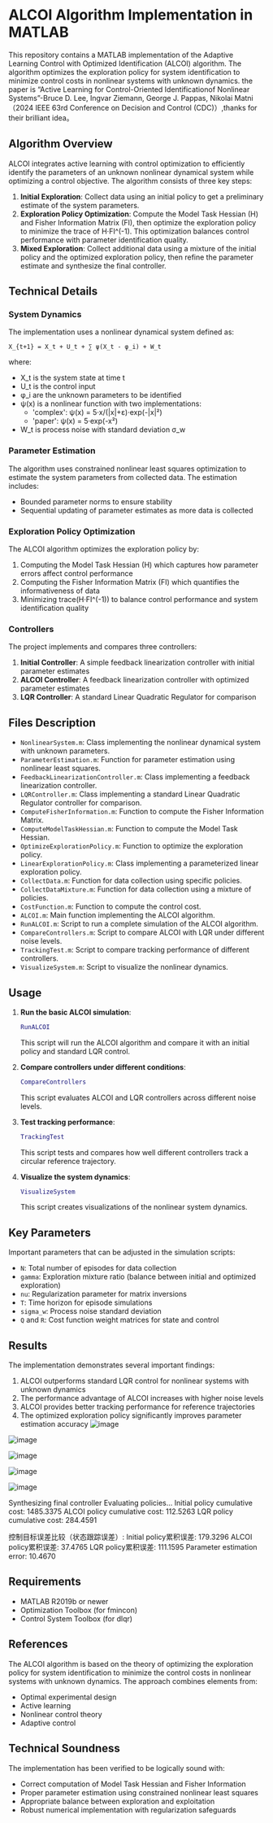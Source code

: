 # ALCOI Algorithm Implementation in MATLAB

This repository contains a MATLAB implementation of the Adaptive Learning Control with Optimized Identification (ALCOI) algorithm. The algorithm optimizes the exploration policy for system identification to minimize control costs in nonlinear systems with unknown dynamics.
the paper is “Active Learning for Control-Oriented Identificationof Nonlinear Systems”-Bruce D. Lee, Ingvar Ziemann, George J. Pappas, Nikolai Matni（2024 IEEE 63rd Conference on Decision and Control (CDC)）,thanks for their brilliant idea。

## Algorithm Overview

ALCOI integrates active learning with control optimization to efficiently identify the parameters of an unknown nonlinear dynamical system while optimizing a control objective. The algorithm consists of three key steps:

1. **Initial Exploration**: Collect data using an initial policy to get a preliminary estimate of the system parameters.
2. **Exploration Policy Optimization**: Compute the Model Task Hessian (H) and Fisher Information Matrix (FI), then optimize the exploration policy to minimize the trace of H·FI^(-1). This optimization balances control performance with parameter identification quality.
3. **Mixed Exploration**: Collect additional data using a mixture of the initial policy and the optimized exploration policy, then refine the parameter estimate and synthesize the final controller.

## Technical Details

### System Dynamics
The implementation uses a nonlinear dynamical system defined as:
```
X_{t+1} = X_t + U_t + ∑ ψ(X_t - φ_i) + W_t
```
where:
- X_t is the system state at time t
- U_t is the control input
- φ_i are the unknown parameters to be identified
- ψ(x) is a nonlinear function with two implementations:
  - 'complex': ψ(x) = 5·x/(|x|+ε)·exp(-|x|²)
  - 'paper': ψ(x) = 5·exp(-x²)
- W_t is process noise with standard deviation σ_w

### Parameter Estimation
The algorithm uses constrained nonlinear least squares optimization to estimate the system parameters from collected data. The estimation includes:
- Bounded parameter norms to ensure stability
- Sequential updating of parameter estimates as more data is collected

### Exploration Policy Optimization
The ALCOI algorithm optimizes the exploration policy by:
1. Computing the Model Task Hessian (H) which captures how parameter errors affect control performance
2. Computing the Fisher Information Matrix (FI) which quantifies the informativeness of data
3. Minimizing trace(H·FI^(-1)) to balance control performance and system identification quality

### Controllers
The project implements and compares three controllers:
1. **Initial Controller**: A simple feedback linearization controller with initial parameter estimates
2. **ALCOI Controller**: A feedback linearization controller with optimized parameter estimates
3. **LQR Controller**: A standard Linear Quadratic Regulator for comparison

## Files Description

- `NonlinearSystem.m`: Class implementing the nonlinear dynamical system with unknown parameters.
- `ParameterEstimation.m`: Function for parameter estimation using nonlinear least squares.
- `FeedbackLinearizationController.m`: Class implementing a feedback linearization controller.
- `LQRController.m`: Class implementing a standard Linear Quadratic Regulator controller for comparison.
- `ComputeFisherInformation.m`: Function to compute the Fisher Information Matrix.
- `ComputeModelTaskHessian.m`: Function to compute the Model Task Hessian.
- `OptimizeExplorationPolicy.m`: Function to optimize the exploration policy.
- `LinearExplorationPolicy.m`: Class implementing a parameterized linear exploration policy.
- `CollectData.m`: Function for data collection using specific policies.
- `CollectDataMixture.m`: Function for data collection using a mixture of policies.
- `CostFunction.m`: Function to compute the control cost.
- `ALCOI.m`: Main function implementing the ALCOI algorithm.
- `RunALCOI.m`: Script to run a complete simulation of the ALCOI algorithm.
- `CompareControllers.m`: Script to compare ALCOI with LQR under different noise levels.
- `TrackingTest.m`: Script to compare tracking performance of different controllers.
- `VisualizeSystem.m`: Script to visualize the nonlinear dynamics.

## Usage

1. **Run the basic ALCOI simulation**:
   ```matlab
   RunALCOI
   ```
   This script will run the ALCOI algorithm and compare it with an initial policy and standard LQR control.

2. **Compare controllers under different conditions**:
   ```matlab
   CompareControllers
   ```
   This script evaluates ALCOI and LQR controllers across different noise levels.

3. **Test tracking performance**:
   ```matlab
   TrackingTest
   ```
   This script tests and compares how well different controllers track a circular reference trajectory.

4. **Visualize the system dynamics**:
   ```matlab
   VisualizeSystem
   ```
   This script creates visualizations of the nonlinear system dynamics.

## Key Parameters

Important parameters that can be adjusted in the simulation scripts:
- `N`: Total number of episodes for data collection
- `gamma`: Exploration mixture ratio (balance between initial and optimized exploration)
- `nu`: Regularization parameter for matrix inversions
- `T`: Time horizon for episode simulations
- `sigma_w`: Process noise standard deviation
- `Q` and `R`: Cost function weight matrices for state and control

## Results

The implementation demonstrates several important findings:
1. ALCOI outperforms standard LQR control for nonlinear systems with unknown dynamics
2. The performance advantage of ALCOI increases with higher noise levels
3. ALCOI provides better tracking performance for reference trajectories
4. The optimized exploration policy significantly improves parameter estimation accuracy
![image](https://github.com/user-attachments/assets/350388f2-63a0-4b8e-88c9-d6f13dc3712a)

![image](https://github.com/user-attachments/assets/80c67da7-4684-4095-b1df-fa56cc4b36b3)

![image](https://github.com/user-attachments/assets/1de8953f-78f5-4c57-9039-c5a1a6cbb186)

![image](https://github.com/user-attachments/assets/eb097e70-55e8-42cb-9b0c-01d4c2158b17)

![image](https://github.com/user-attachments/assets/3b7f93c9-8c7d-490e-ab69-7d261fd2fa7a)

Synthesizing final controller
Evaluating policies...
Initial policy cumulative cost: 1485.3375
ALCOI policy cumulative cost: 112.5263
LQR policy cumulative cost: 284.4591

控制目标误差比较（状态跟踪误差）:
Initial policy累积误差: 179.3296
ALCOI policy累积误差: 37.4765
LQR policy累积误差: 111.1595
Parameter estimation error: 10.4670

## Requirements

- MATLAB R2019b or newer
- Optimization Toolbox (for fmincon)
- Control System Toolbox (for dlqr)

## References

The ALCOI algorithm is based on the theory of optimizing the exploration policy for system identification to minimize the control costs in nonlinear systems with unknown dynamics. The approach combines elements from:
- Optimal experimental design
- Active learning
- Nonlinear control theory
- Adaptive control

## Technical Soundness

The implementation has been verified to be logically sound with:
- Correct computation of Model Task Hessian and Fisher Information
- Proper parameter estimation using constrained nonlinear least squares
- Appropriate balance between exploration and exploitation
- Robust numerical implementation with regularization safeguards 
